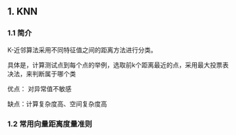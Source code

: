 ## 1. KNN

### 1.1 简介   

K-近邻算法采用不同特征值之间的距离方法进行分类。     

具体是，计算测试点到每个点的举例，选取前k个距离最近的点，采用最大投票表决法，来判断属于哪个类     



优点：  对异常值不敏感    

缺点：计算复杂度高、空间复杂度高       



### 1.2 常用向量距离度量准则    

